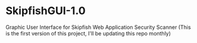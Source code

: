# SkipfishGUI-1.0
Graphic User Interface for Skipfish Web Application Security Scanner 
(This is the first version of this project, I'll be updating this repo monthly)
